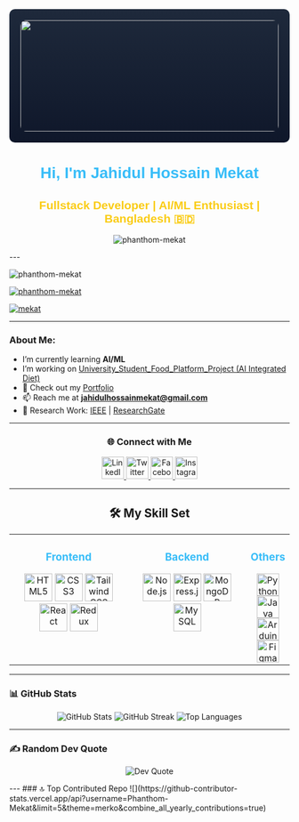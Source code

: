 <div align="center" style="background: linear-gradient(to bottom, #1e293b, #0f172a); padding: 20px; border-radius: 10px;">
  <img height="200" width="100%" src="https://i.postimg.cc/Y97MxsS8/WEB-Full-Stack-Developer.jpg" style="border-radius: 10px;" />
</div>

<h1 align="center" style="font-family: 'Arial Black', sans-serif; color: #38bdf8;">Hi, I'm Jahidul Hossain Mekat</h1>
<h2 align="center" style="font-family: 'Arial', sans-serif; color: #facc15;">Fullstack Developer | AI/ML Enthusiast | Bangladesh 🇧🇩</h2>

<p align="center">
  <img src="https://komarev.com/ghpvc/?username=phanthom-mekat&label=Profile%20views&color=38bdf8&style=flat-square" alt="phanthom-mekat" />
</p>
---
<p align="left"> <img src="https://komarev.com/ghpvc/?username=phanthom-mekat&label=Profile%20views&color=0e75b6&style=flat" alt="phanthom-mekat" /> </p>

<p align="left"> <a href="https://github.com/ryo-ma/github-profile-trophy"><img src="https://github-profile-trophy.vercel.app/?username=phanthom-mekat" alt="phanthom-mekat" /></a> </p>

<p align="left"> <a href="https://twitter.com/mekat" target="blank"><img src="https://img.shields.io/twitter/follow/mekat?logo=twitter&style=for-the-badge" alt="mekat" /></a> </p>

---

###  About Me:
-  I’m currently learning **AI/ML**
-  I’m working on [University_Student_Food_Platform_Project (AI Integrated Diet)](https://github.com/samZero-0/University_Student_Food_Platform_Project)
- 🔗 Check out my [Portfolio](https://mekat.netlify.app/)
- 📫 Reach me at **jahidulhossainmekat@gmail.com**
- 📝 Research Work: [IEEE](https://ieeexplore.ieee.org/document/10773093) | [ResearchGate](https://www.researchgate.net/publication/386882989_Smart_Glasses_Integrating_Bone_Conduction_and_Real-Time_Image_Processing_for_Impairment_Assistance)

---

<h3 align="center">🌐 Connect with Me</h3>
<p align="center">
  <a href="https://linkedin.com/in/jahidul-hossain-mekat" target="_blank">
    <img src="https://raw.githubusercontent.com/rahuldkjain/github-profile-readme-generator/master/src/images/icons/Social/linked-in-alt.svg" alt="LinkedIn" width="40" />
  </a>
  <a href="https://twitter.com/mekat" target="_blank">
    <img src="https://raw.githubusercontent.com/rahuldkjain/github-profile-readme-generator/master/src/images/icons/Social/twitter.svg" alt="Twitter" width="40" />
  </a>
  <a href="https://fb.com/buletboy.mekat" target="_blank">
    <img src="https://raw.githubusercontent.com/rahuldkjain/github-profile-readme-generator/master/src/images/icons/Social/facebook.svg" alt="Facebook" width="40" />
  </a>
  <a href="https://instagram.com/mekat20/reels/" target="_blank">
    <img src="https://raw.githubusercontent.com/rahuldkjain/github-profile-readme-generator/master/src/images/icons/Social/instagram.svg" alt="Instagram" width="40" />
  </a>
</p>

---

<h2 align="center">🛠️ My Skill Set</h2>
<table>
  <tr>
    <td valign="top" width="50%">
      <h3 align="center" style="color: #38bdf8;">Frontend</h3>
      <div align="center">
        <img src="https://profilinator.rishav.dev/skills-assets/html5-original-wordmark.svg" alt="HTML5" width="50" />
        <img src="https://profilinator.rishav.dev/skills-assets/css3-original-wordmark.svg" alt="CSS3" width="50" />
        <img src="https://profilinator.rishav.dev/skills-assets/tailwindcss.svg" alt="Tailwind CSS" width="50" />
        <img src="https://profilinator.rishav.dev/skills-assets/react-original-wordmark.svg" alt="React" width="50" />
        <img src="https://profilinator.rishav.dev/skills-assets/redux-original.svg" alt="Redux" width="50" />
      </div>
    </td>
    <td valign="top" width="50%">
      <h3 align="center" style="color: #38bdf8;">Backend</h3>
      <div align="center">
        <img src="https://profilinator.rishav.dev/skills-assets/nodejs-original-wordmark.svg" alt="Node.js" width="50" />
        <img src="https://profilinator.rishav.dev/skills-assets/express-original-wordmark.svg" alt="Express.js" width="50" />
        <img src="https://profilinator.rishav.dev/skills-assets/mongodb-original-wordmark.svg" alt="MongoDB" width="50" />
        <img src="https://profilinator.rishav.dev/skills-assets/mysql-original-wordmark.svg" alt="MySQL" width="50" />
      </div>
    </td>
    <td valign="top" width="50%">
      <h3 align="center" style="color: #38bdf8;">Others</h3>
      <div align="center">
        <img src="https://profilinator.rishav.dev/skills-assets/python-original.svg" alt="Python" width="40" />
        <img src="https://profilinator.rishav.dev/skills-assets/java-original-wordmark.svg" alt="Java" width="40" />
        <img src="https://profilinator.rishav.dev/skills-assets/arduino.png" alt="Arduino" width="40" />
        <img src="https://profilinator.rishav.dev/skills-assets/figma-icon.svg" alt="Figma" width="40" />
      </div>
    </td>
  </tr>
</table>

---

### 📊 GitHub Stats
<p align="center">
  <img src="https://github-readme-stats.vercel.app/api?username=Phanthom-Mekat&theme=blueberry&hide_border=false" alt="GitHub Stats" />
  <img src="https://github-readme-streak-stats.herokuapp.com/?user=Phanthom-Mekat&theme=blueberry&hide_border=false" alt="GitHub Streak" />
  <img src="https://github-readme-stats.vercel.app/api/top-langs/?username=Phanthom-Mekat&theme=blueberry&hide_border=false&layout=compact" alt="Top Languages" />
</p>

---

### ✍️ Random Dev Quote
<p align="center">
  <img src="https://quotes-github-readme.vercel.app/api?type=vertical&theme=tokyonight" alt="Dev Quote" />
</p>
---
### 🔝 Top Contributed Repo
![](https://github-contributor-stats.vercel.app/api?username=Phanthom-Mekat&limit=5&theme=merko&combine_all_yearly_contributions=true)
